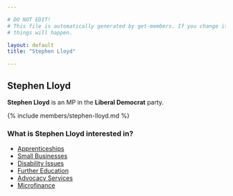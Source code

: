 ```yaml
---

# DO NOT EDIT!
# This file is automatically generated by get-members. If you change it, bad
# things will happen.

layout: default
title: "Stephen Lloyd"

---
```


## Stephen Lloyd

**Stephen Lloyd** is an MP in the **Liberal Democrat** party.

{% include members/stephen-lloyd.md %}

### What is Stephen Lloyd interested in?


* [Apprenticeships](/interests/apprenticeships.html)
* [Small Businesses](/interests/small-businesses.html)
* [Disability Issues](/interests/disability-issues.html)
* [Further Education](/interests/further-education.html)
* [Advocacy Services](/interests/advocacy-services.html)
* [Microfinance](/interests/microfinance.html)
